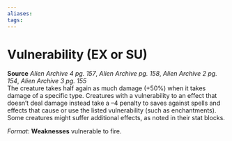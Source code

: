 ```yaml
---
aliases: 
tags: 
---
```


# Vulnerability (EX or SU)

**Source** _Alien Archive 4 pg. 157_, _Alien Archive pg. 158_, _Alien Archive 2 pg. 154_, _Alien Archive 3 pg. 155_  
The creature takes half again as much damage (+50%) when it takes damage of a specific type. Creatures with a vulnerability to an effect that doesn’t deal damage instead take a –4 penalty to saves against spells and effects that cause or use the listed vulnerability (such as enchantments). Some creatures might suffer additional effects, as noted in their stat blocks.

_Format_: **Weaknesses** vulnerable to fire.
